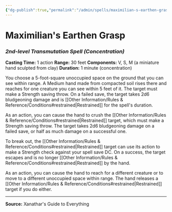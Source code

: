 ```yaml
---
{"dg-publish":true,"permalink":"/admin/spells/maximilian-s-earthen-grasp/","hide":true,"updated":"2025-08-11T11:53:30.976+01:00"}
---
```


# Maximilian's Earthen Grasp
### *2nd-level Transmutation Spell* *(Concentration)*
**Casting Time:** 1 action
**Range:** 30 feet
**Components:** V, S, M (a miniature hand sculpted from clay)
**Duration:** 1 minute (concentration)

You choose a 5-foot-square unoccupied space on the ground that you can see within range. A Medium hand made from compacted soil rises there and reaches for one creature you can see within 5 feet of it. The target must make a Strength saving throw. On a failed save, the target takes 2d6 bludgeoning damage and is [[Other Information/Rules & Reference/Conditions#restrained\|Restrained]] for the spell's duration.

As an action, you can cause the hand to crush the [[Other Information/Rules & Reference/Conditions#restrained\|Restrained]] target, which must make a Strength saving throw. The target takes 2d6 bludgeoning damage on a failed save, or half as much damage on a successful one.

To break out, the [[Other Information/Rules & Reference/Conditions#restrained\|Restrained]] target can use its action to make a Strength check against your spell save DC. On a success, the target escapes and is no longer [[Other Information/Rules & Reference/Conditions#restrained\|Restrained]] by the hand.

As an action, you can cause the hand to reach for a different creature or to move to a different unoccupied space within range. The hand releases a [[Other Information/Rules & Reference/Conditions#restrained\|Restrained]] target if you do either.

---
**Source:** Xanathar's Guide to Everything